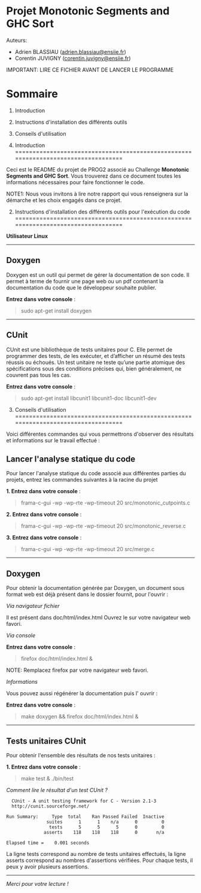# Projet Monotonic Segments and GHC Sort

Auteurs: 

*  Adrien BLASSIAU (adrien.blassiau@ensiie.fr)
*  Corentin JUVIGNY (corentin.juvigny@ensiie.fr)


      
IMPORTANT: LIRE CE FICHIER AVANT DE LANCER LE PROGRAMME



  Sommaire
==================================================================================

1. Introduction
2. Instructions d'installation des différents outils
3. Conseils d'utilisation



1. Introduction                 
==================================================================================

Ceci est le README du projet de PROG2 associé au Challenge **Monotonic Segments and GHC Sort**. Vous trouverez dans ce document toutes les informations nécessaires pour faire fonctionner le code.

NOTE1: Nous vous invitons à lire notre rapport qui vous renseignera sur la démarche et les choix engagés dans ce projet.


2. Instructions d'installation des différents outils pour l'exécution du code
==================================================================================


**Utilisateur Linux**


*********************************************************************************************

Doxygen
--------

Doxygen est un outil qui permet de gérer la documentation de son code. Il permet à terme de fournir une page web ou un pdf contenant la documentation du code que le développeur souhaite publier.

**Entrez dans votre console** : 
> sudo apt-get install doxygen

*********************************************************************************************

CUnit
--------

CUnit est une bibliothèque de tests unitaires pour C. Elle permet de programmer des tests, de les exécuter, et d’afficher un résumé des tests réussis ou échoués. Un test unitaire ne teste qu’une partie atomique des spécifications sous des conditions précises qui, bien généralement, ne couvrent pas tous les cas.

**Entrez dans votre console** : 
> sudo apt-get install libcunit1 libcunit1-doc libcunit1-dev


3. Conseils d'utilisation
==================================================================================

Voici différentes commandes qui vous permettrons d'observer des résultats et informations sur le travail effectué :


Lancer l'analyse statique du code
------------------------

Pour lancer l'analyse statique du code associé aux différentes parties du projets, entrez les commandes suivantes à la racine du projet

**1. Entrez dans votre console** : 
> frama-c-gui -wp -wp-rte -wp-timeout 20 src/monotonic_cutpoints.c

**2. Entrez dans votre console** : 
> frama-c-gui -wp -wp-rte -wp-timeout 20 src/monotonic_reverse.c

**3. Entrez dans votre console** : 
> frama-c-gui -wp -wp-rte -wp-timeout 20 src/merge.c


*********************************************************************************************

Doxygen
-------

Pour obtenir la documentation générée par Doxygen, un document sous format web est déjà présent dans le dossier fournit, pour l'ouvrir :

*Via navigateur fichier*

Il est présent dans doc/html/index.html Ouvrez le sur votre navigateur web favori.

*Via console*

**Entrez dans votre console** : 
> firefox doc/html/index.html &

NOTE: Remplacez firefox par votre navigateur web favori.

*Informations*

Vous pouvez aussi régénérer la documentation puis l' ouvrir : 

**Entrez dans votre console** :
> make doxygen && firefox doc/html/index.html &

 
*********************************************************************************************
Tests unitaires CUnit
---------------------

Pour obtenir l'ensemble des résultats de nos tests unitaires : 

**1. Entrez dans votre console** : 
> make test & ./bin/test


*Comment lire le résultat d'un test CUnit ?*

      CUnit - A unit testing framework for C - Version 2.1-3
      http://cunit.sourceforge.net/

    Run Summary:     Type  total    Ran Passed Failed  Inactive
                   suites      1      1    n/a      0         0
                    tests      5      5      5      0         0
                  asserts    118    118    118      0       n/a

    Elapsed time =    0.001 seconds


La ligne tests correspond au nombre de tests unitaires effectués, la ligne asserts correspond au nombres d'assertions vérifiées. Pour chaque tests, il peux y avoir plusieurs assertions. 

                                



*********************************************************************************************


*Merci pour votre lecture !*
